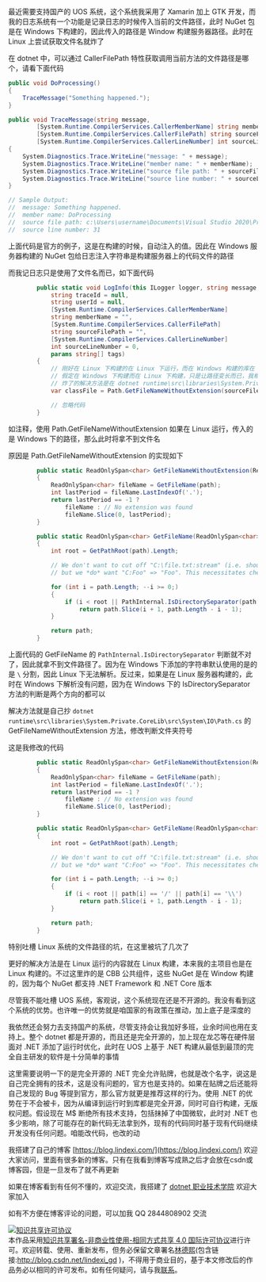 
最近需要支持国产的 UOS 系统，这个系统我采用了 Xamarin 加上 GTK 开发，而我的日志系统有一个功能是记录日志的时候传入当前的文件路径，此时 NuGet 包是在 Windows 下构建的，因此传入的路径是 Window 构建服务器路径。此时在 Linux 上尝试获取文件名就炸了

<!--more-->


<!-- CreateTime:6/28/2020 11:04:32 AM -->

<!-- 发布 -->

在 dotnet 中，可以通过 CallerFilePath 特性获取调用当前方法的文件路径是哪个，请看下面代码

```csharp
public void DoProcessing()
{
    TraceMessage("Something happened.");
}

public void TraceMessage(string message,
        [System.Runtime.CompilerServices.CallerMemberName] string memberName = "",
        [System.Runtime.CompilerServices.CallerFilePath] string sourceFilePath = "",
        [System.Runtime.CompilerServices.CallerLineNumber] int sourceLineNumber = 0)
{
    System.Diagnostics.Trace.WriteLine("message: " + message);
    System.Diagnostics.Trace.WriteLine("member name: " + memberName);
    System.Diagnostics.Trace.WriteLine("source file path: " + sourceFilePath);
    System.Diagnostics.Trace.WriteLine("source line number: " + sourceLineNumber);
}

// Sample Output:
//  message: Something happened.
//  member name: DoProcessing
//  source file path: c:\Users\username\Documents\Visual Studio 2020\Projects\CallerInfoCS\CallerInfoCS\Form1.cs
//  source line number: 31
```

上面代码是官方的例子，这是在构建的时候，自动注入的值。因此在 Windows 服务器构建的 NuGet 包给日志注入字符串是构建服务器上的代码文件的路径

而我记日志只是使用了文件名而已，如下面代码

```csharp
        public static void LogInfo(this ILogger logger, string message,
            string traceId = null,
            string userId = null,
            [System.Runtime.CompilerServices.CallerMemberName]
            string memberName = "",
            [System.Runtime.CompilerServices.CallerFilePath]
            string sourceFilePath = "",
            [System.Runtime.CompilerServices.CallerLineNumber]
            int sourceLineNumber = 0,
            params string[] tags)
        {
            // 刚好在 Linux 下构建的在 Linux 下运行，而在 Windows 构建的库在 Windows 下执行。此时使用 GetFileNameWithoutExtension 能保持输入路径和解析相同
            // 假定在 Windows 下构建而在 Linux 下构建，只是让路径变长而已，我相信咱的日志系统炸不了…… 或者说，炸了再说
            // 炸了的解决方法是在 dotnet runtime\src\libraries\System.Private.CoreLib\src\System\IO\Path.cs 的 GetFileName 方法里面将 `PathInternal.IsDirectorySeparator(path[i])` 替换为实际需要的 \ 或 / 符号
            var classFile = Path.GetFileNameWithoutExtension(sourceFilePath);

            // 忽略代码
        }
```

如注释，使用 Path.GetFileNameWithoutExtension 如果在 Linux 运行，传入的是 Windows 下的路径，那么此时将拿不到文件名

原因是 Path.GetFileNameWithoutExtension 的实现如下

```csharp
        public static ReadOnlySpan<char> GetFileNameWithoutExtension(ReadOnlySpan<char> path)
        {
            ReadOnlySpan<char> fileName = GetFileName(path);
            int lastPeriod = fileName.LastIndexOf('.');
            return lastPeriod == -1 ?
                fileName : // No extension was found
                fileName.Slice(0, lastPeriod);
        }

        public static ReadOnlySpan<char> GetFileName(ReadOnlySpan<char> path)
        {
            int root = GetPathRoot(path).Length;

            // We don't want to cut off "C:\file.txt:stream" (i.e. should be "file.txt:stream")
            // but we *do* want "C:Foo" => "Foo". This necessitates checking for the root.

            for (int i = path.Length; --i >= 0;)
            {
                if (i < root || PathInternal.IsDirectorySeparator(path[i]))
                    return path.Slice(i + 1, path.Length - i - 1);
            }

            return path;
        }
```

上面代码的 GetFileName 的 `PathInternal.IsDirectorySeparator` 判断就不对了，因此就拿不到文件路径了。因为在 Windows 下添加的字符串默认使用的是的是 `\` 分割，因此 Linux 下无法解析。反过来，如果是在 Linux 服务器构建的，此时在 Windows 下解析没有问题，因为在 Windows 下的 IsDirectorySeparator 方法的判断是两个方向的都可以

解决方法就是自己抄 `dotnet runtime\src\libraries\System.Private.CoreLib\src\System\IO\Path.cs` 的 GetFileNameWithoutExtension 方法，修改判断文件夹符号

这是我修改的代码

```csharp
        public static ReadOnlySpan<char> GetFileNameWithoutExtension(ReadOnlySpan<char> path)
        {
            ReadOnlySpan<char> fileName = GetFileName(path);
            int lastPeriod = fileName.LastIndexOf('.');
            return lastPeriod == -1 ?
                fileName : // No extension was found
                fileName.Slice(0, lastPeriod);
        }

        public static ReadOnlySpan<char> GetFileName(ReadOnlySpan<char> path)
        {
            int root = GetPathRoot(path).Length;

            // We don't want to cut off "C:\file.txt:stream" (i.e. should be "file.txt:stream")
            // but we *do* want "C:Foo" => "Foo". This necessitates checking for the root.

            for (int i = path.Length; --i >= 0;)
            {
                if (i < root || path[i] == '/' || path[i] == '\\')
                    return path.Slice(i + 1, path.Length - i - 1);
            }

            return path;
        }
```

特别吐槽 Linux 系统的文件路径的坑，在这里被坑了几次了

更好的解决方法是在 Linux 运行的内容就在 Linux 构建，本来我的主项目也是在 Linux 构建的。不过这里炸的是 CBB 公共组件，这些 NuGet 是在 Window 构建的，因为每个 NuGet 都支持 .NET Framework 和 .NET Core 版本

尽管我不能吐槽 UOS 系统，客观说，这个系统现在还是不开源的。我没有看到这个系统的优势。也许唯一的优势就是咱国家的有政策在推动，加上底子是深度的

我依然还会努力去支持国产的系统，尽管支持会让我加好多班，业余时间也用在支持上。整个 dotnet 都是开源的，而且还是完全开源的，加上现在龙芯等在硬件层面对 .NET 添加了运行时优化，此时在 UOS 上基于 .NET 构建从最低到最顶的完全自主研发的软件是十分简单的事情

这里需要说明一下的是完全开源的 .NET 完全允许贴牌，也就是改个名字，说这是自己完全拥有的技术，这是没有问题的，官方也是支持的。如果在贴牌之后还能将自己发现的 Bug 等提到官方，那么官方就更是推荐这样的行为。使用 .NET 的优势在于不会被卡，因为从编译到运行时到库都是完全开源，同时可自行构建，无版权问题。假设现在 M$ 断绝所有技术支持，包括抹掉了中国微软，此时对 .NET 也多少影响，除了可能存在的新代码无法拿到外，现有的代码同时基于现有代码继续开发没有任何问题。咱能改代码，也改的动



我搭建了自己的博客 [https://blog.lindexi.com/](https://blog.lindexi.com/) 欢迎大家访问，里面有很多新的博客。只有在我看到博客写成熟之后才会放在csdn或博客园，但是一旦发布了就不再更新

如果在博客看到有任何不懂的，欢迎交流，我搭建了 [dotnet 职业技术学院](https://t.me/dotnet_campus) 欢迎大家加入

如有不方便在博客评论的问题，可以加我 QQ 2844808902 交流

<a rel="license" href="http://creativecommons.org/licenses/by-nc-sa/4.0/"><img alt="知识共享许可协议" style="border-width:0" src="https://licensebuttons.net/l/by-nc-sa/4.0/88x31.png" /></a><br />本作品采用<a rel="license" href="http://creativecommons.org/licenses/by-nc-sa/4.0/">知识共享署名-非商业性使用-相同方式共享 4.0 国际许可协议</a>进行许可。欢迎转载、使用、重新发布，但务必保留文章署名[林德熙](http://blog.csdn.net/lindexi_gd)(包含链接:http://blog.csdn.net/lindexi_gd )，不得用于商业目的，基于本文修改后的作品务必以相同的许可发布。如有任何疑问，请与我[联系](mailto:lindexi_gd@163.com)。
